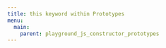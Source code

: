 ```yaml
---
title: this keyword within Prototypes
menu:
  main:
    parent: playground_js_constructor_prototypes
---
```

